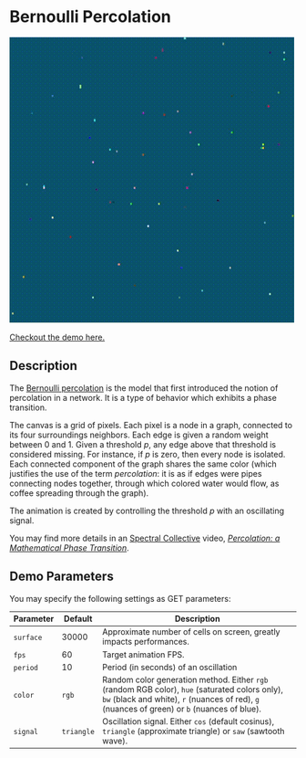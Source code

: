 # Bernoulli Percolation

[![](bernoulli-percolation.gif)](https://ychalier.github.io/generative-art/bernoulli-percolation/index.html)

[Checkout the demo here.](https://ychalier.github.io/generative-art/bernoulli-percolation/index.html)

## Description

The [Bernoulli percolation](https://en.wikipedia.org/wiki/Percolation_theory) is the model that first introduced the notion of percolation in a network. It is a type of behavior which exhibits a phase transition.

The canvas is a grid of pixels. Each pixel is a node in a graph, connected to its four surroundings neighbors. Each edge is given a random weight between 0 and 1. Given a threshold *p*, any edge above that threshold is considered missing. For instance, if *p* is zero, then every node is isolated. Each connected component of the graph shares the same color (which justifies the use of the term *percolation*: it is as if edges were pipes connecting nodes together, through which colored water would flow, as coffee spreading through the graph).

The animation is created by controlling the threshold *p* with an oscillating signal.

You may find more details in an [Spectral Collective](https://www.youtube.com/@SpectralCollective) video, *[Percolation: a Mathematical Phase Transition](https://www.youtube.com/watch?v=a-767WnbaCQ)*.

## Demo Parameters

You may specify the following settings as GET parameters:

Parameter | Default | Description
--------- | ------- | -----------
`surface` | 30000 | Approximate number of cells on screen, greatly impacts performances.
`fps` | 60 | Target animation FPS.
`period` | 10 | Period (in seconds) of an oscillation
`color` | `rgb` | Random color generation method. Either `rgb` (random RGB color), `hue` (saturated colors only), `bw` (black and white), `r` (nuances of red), `g` (nuances of green) or `b` (nuances of blue).
`signal` | `triangle` | Oscillation signal. Either `cos` (default cosinus), `triangle` (approximate triangle) or `saw` (sawtooth wave).
